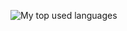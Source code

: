 ![My top used languages]([https://github-readme-stats.vercel.app/api/top-langs/?username=destroy666x&layout=compact](https://github-readme-stats.vercel.app/api/top-langs/?username=destroy666x&layout=compact&size_weight=0.5&count_weight=0.5&langs_count=20&theme=dark)https://github-readme-stats.vercel.app/api/top-langs/?username=destroy666x&layout=compact&size_weight=0.5&count_weight=0.5&langs_count=20&theme=dark)
